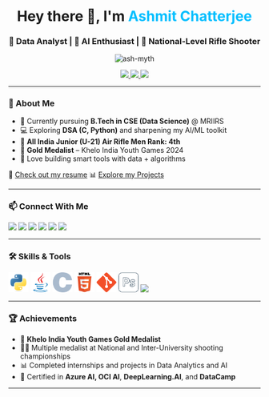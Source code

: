 <h1 align="center">Hey there 👋, I'm <span style="color:#00BFFF;">Ashmit Chatterjee</span></h1>
<h3 align="center">🎯 Data Analyst | 🧠 AI Enthusiast | 🎯 National-Level Rifle Shooter</h3>

<p align="center">
  <img src="https://komarev.com/ghpvc/?username=ash-myth&label=Profile%20Views&color=blue&style=flat-square" alt="ash-myth" />
</p>

<p align="center">
  <a href="https://linkedin.com/in/ashmit-chatterjee-013511288" target="_blank">
    <img src="https://img.shields.io/badge/LinkedIn-blue?style=for-the-badge&logo=linkedin" />
  </a>
  <a href="https://instagram.com/ashmitchatta" target="_blank">
    <img src="https://img.shields.io/badge/Instagram-pink?style=for-the-badge&logo=instagram" />
  </a>
  <a href="mailto:ashmit.chatterjee@gmail.com">
    <img src="https://img.shields.io/badge/Email-D14836?style=for-the-badge&logo=gmail&logoColor=white" />
  </a>
</p>

---

### 🚀 About Me

- 🔭 Currently pursuing **B.Tech in CSE (Data Science)** @ MRIIRS  
- 💻 Exploring **DSA (C, Python)** and sharpening my AI/ML toolkit  
- 🏅 **All India Junior (U-21) Air Rifle Men Rank: 4th**  
- 🎯 **Gold Medalist** – Khelo India Youth Games 2024  
- 🧠 Love building smart tools with data + algorithms  

📄 [Check out my resume](https://drive.google.com/file/d/1uj6-9jKQLrY_HQh2f02V82nT_L4xhh-Z/view?usp=sharing) 
📊 [Explore my Projects](https://drive.google.com/drive/folders/13kKaUiYU9t9wvxyP_ZtQIfYj5kuYef4W?usp=sharing)

---

### 📫 Connect With Me

<p align="left">
  <a href="https://twitter.com/ashmitchatta"><img src="https://raw.githubusercontent.com/rahuldkjain/github-profile-readme-generator/master/src/images/icons/Social/twitter.svg" width="30" /></a>
  <a href="https://linkedin.com/in/ashmit-chatterjee-013511288"><img src="https://raw.githubusercontent.com/rahuldkjain/github-profile-readme-generator/master/src/images/icons/Social/linked-in-alt.svg" width="30" /></a>
  <a href="https://kaggle.com/ashmitchatterjee"><img src="https://raw.githubusercontent.com/rahuldkjain/github-profile-readme-generator/master/src/images/icons/Social/kaggle.svg" width="30" /></a>
  <a href="https://instagram.com/ashmitchatta"><img src="https://raw.githubusercontent.com/rahuldkjain/github-profile-readme-generator/master/src/images/icons/Social/instagram.svg" width="30" /></a>
  <a href="https://www.youtube.com/c/ashtube%20official"><img src="https://raw.githubusercontent.com/rahuldkjain/github-profile-readme-generator/master/src/images/icons/Social/youtube.svg" width="30" /></a>
  <a href="https://www.leetcode.com/ashmitchatta"><img src="https://raw.githubusercontent.com/rahuldkjain/github-profile-readme-generator/master/src/images/icons/Social/leet-code.svg" width="30" /></a>
</p>

---

### 🛠️ Skills & Tools

<p>
  <img src="https://raw.githubusercontent.com/devicons/devicon/master/icons/python/python-original.svg" width="40" />
  <img src="https://raw.githubusercontent.com/devicons/devicon/master/icons/java/java-original.svg" width="40" />
  <img src="https://raw.githubusercontent.com/devicons/devicon/master/icons/c/c-original.svg" width="40" />
  <img src="https://raw.githubusercontent.com/devicons/devicon/master/icons/html5/html5-original-wordmark.svg" width="40" />
  <img src="https://raw.githubusercontent.com/devicons/devicon/master/icons/git/git-original.svg" width="40" />
  <img src="https://raw.githubusercontent.com/devicons/devicon/master/icons/photoshop/photoshop-line.svg" width="40" />
  <img src="https://www.vectorlogo.zone/logos/microsoft_powerbi/microsoft_powerbi-icon.svg" width="40" />
</p>

---

### 🏆 Achievements

- 🥇 **Khelo India Youth Games Gold Medalist**
- 🥇🥉 Multiple medalist at National and Inter-University shooting championships
- 📊 Completed internships and projects in Data Analytics and AI
- 📜 Certified in **Azure AI, OCI AI**, **DeepLearning.AI**, and **DataCamp**

---

